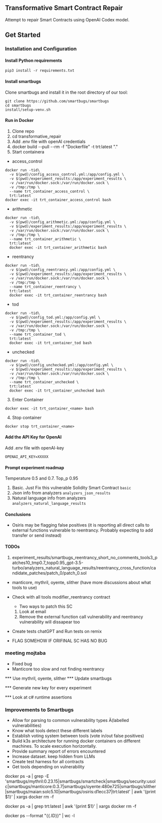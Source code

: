 ## Transformative Smart Contract Repair

Attempt to repair Smart Contracts using OpenAI Codex model.

## Get Started

### Installation and Configuration

#### Install Python requirements

`pip3 install -r requirements.txt`

#### Install smartbugs

Clone smartbugs and install it in the root directory of our tool:

```
git clone https://github.com/smartbugs/smartbugs
cd smartbugs
install/setup-venv.sh
```

#### Run in Docker
1. Clone repo
2. cd transformative_repair
3. Add .env file with openAI credentials
4. docker build --pull --rm -f "Dockerfile" -t trt:latest "."
5. Start containera

- access_control
```
docker run -tid\
  -v $(pwd)/config_access_control.yml:/app/config.yml \
  -v $(pwd)/experiment_results:/app/experiment_results \
  -v /var/run/docker.sock:/var/run/docker.sock \
  -v /tmp:/tmp \
  --name trt_container_access_control \
  trt:latest
docker exec -it trt_container_access_control bash
```

- arithmetic
```
docker run -tid\
  -v $(pwd)/config_arithmetic.yml:/app/config.yml \
  -v $(pwd)/experiment_results:/app/experiment_results \
  -v /var/run/docker.sock:/var/run/docker.sock \
  -v /tmp:/tmp \
  --name trt_container_arithmetic \
  trt:latest
  docker exec -it trt_container_arithmetic bash
```

- reentrancy
```
docker run -tid\
  -v $(pwd)/config_reentrancy.yml:/app/config.yml \
  -v $(pwd)/experiment_results:/app/experiment_results \
  -v /var/run/docker.sock:/var/run/docker.sock \
  -v /tmp:/tmp \
  --name trt_container_reentrancy \
  trt:latest
  docker exec -it trt_container_reentrancy bash
```

- tod
```
docker run -tid\
  -v $(pwd)/config_tod.yml:/app/config.yml \
  -v $(pwd)/experiment_results:/app/experiment_results \
  -v /var/run/docker.sock:/var/run/docker.sock \
  -v /tmp:/tmp \
  --name trt_container_tod \
  trt:latest
  docker exec -it trt_container_tod bash
```

- unchecked
```
docker run -tid\
  -v $(pwd)/config_unchecked.yml:/app/config.yml \
  -v $(pwd)/experiment_results:/app/experiment_results \
  -v /var/run/docker.sock:/var/run/docker.sock \
  -v /tmp:/tmp \
  --name trt_container_unchecked \
  trt:latest
  docker exec -it trt_container_unchecked bash
```
3. Enter Container
```
docker exec -it trt_container_<name> bash
```
4. Stop container
```
docker stop trt_container_<name>
```

#### Add the API Key for OpenAI

Add .env file with openAI-key

`OPENAI_API_KEY=XXXXX`

#### Prompt experiment roadmap
Temperature 0.5 and 0.7. Top_p 0.95

1. Basic. Just Fix this vulnerable Solidity Smart Contract `basic`
2. Json info from analyzers `analyzers_json_results`
3. Natural language info from analyzers `analyzers_natural_language_results`

#### Conclusions
- Osiris may be flagging false positives (it is reporting all direct calls to external functions vulnerable to reentrancy. Probably expecting to add transfer or send instead)

#### TODOs
1.  experiment_results/smartbugs_reentrancy_short_no_comments_tools3_patches10_tmp0.7_topp0.95_gpt-3.5-turbo/analyzers_natural_language_results/reentrancy_cross_function/candidate_patches/patch_0/patch_0.sol

- manticore, mythril, oyente, slither (have more discussions about what tools to use)
- Check with all tools modifier_reentrancy contract
  - Two ways to patch this SC
  1. Look at email
  2. Remove the external function call vulnerability and reentrancy vulnerability will dissapear too

- Create tests chatGPT and Run tests on remix
   
- FLAG SOMEHOW IF ORIFINAL SC HAS NO BUG

### meeting mojtaba
- Fixed bug
- Manticore too slow and not finding reentrancy


*** Use mythril, oyente, slither
*** Update smartbugs

*** Generate new key for every experiment

*** Look at c# runtime assertions


### Improvements to Smartbugs
- Allow for parsing to common vulnerability types Ä(labelled vulnerabilities)
- Know what tools detect these different labels
- Establish voting system between tools (vote in/out false positives)
- Build k3s architecture for running docker containers on different machines. To scale execution horizontally.
- Provide summary report of errors encountered
- Increase dataset. keep hidden from LLMs
- Create test harness for all contracts
- Get tools depending on vulnerability


docker ps -a | grep -E 'smartbugs/mythril:0.23.15|smartbugs/smartcheck|smartbugs/security:usolc|smartbugs/manticore:0.3.7|smartbugs/oyente:480e725|smartbugs/slither|smartbugs/maian:solc5.10|smartbugs/osiris:d1ecc37|trt:latest' | awk '{print $1}' | xargs docker rm -f

docker ps -a | grep trt:latest | awk '{print $1}' | xargs docker rm -f

docker ps --format "{{.ID}}" | wc -l
